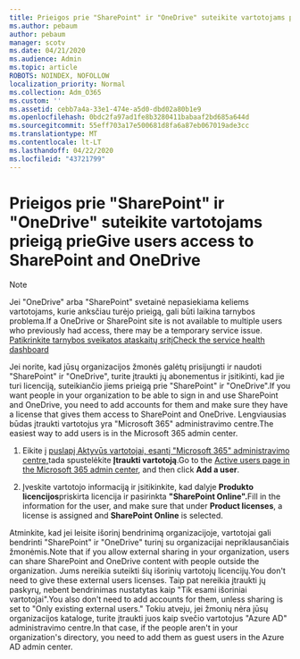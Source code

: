 ```yaml
---
title: Prieigos prie "SharePoint" ir "OneDrive" suteikite vartotojams prieigą prie
ms.author: pebaum
author: pebaum
manager: scotv
ms.date: 04/21/2020
ms.audience: Admin
ms.topic: article
ROBOTS: NOINDEX, NOFOLLOW
localization_priority: Normal
ms.collection: Adm_O365
ms.custom: ''
ms.assetid: cebb7a4a-33e1-474e-a5d0-dbd02a80b1e9
ms.openlocfilehash: 0bdc2fa97ad1fe8b3280411babaaf2bd685a644d
ms.sourcegitcommit: 55eff703a17e500681d8fa6a87eb067019ade3cc
ms.translationtype: MT
ms.contentlocale: lt-LT
ms.lasthandoff: 04/22/2020
ms.locfileid: "43721799"
---
```

# <a name="give-users-access-to-sharepoint-and-onedrive"></a><span data-ttu-id="c5862-102">Prieigos prie "SharePoint" ir "OneDrive" suteikite vartotojams prieigą prie</span><span class="sxs-lookup"><span data-stu-id="c5862-102">Give users access to SharePoint and OneDrive</span></span>

> [!NOTE]
> <span data-ttu-id="c5862-103">Jei "OneDrive" arba "SharePoint" svetainė nepasiekiama keliems vartotojams, kurie anksčiau turėjo prieigą, gali būti laikina tarnybos problema.</span><span class="sxs-lookup"><span data-stu-id="c5862-103">If a OneDrive or SharePoint site is not available to multiple users who previously had access, there may be a temporary service issue.</span></span> [<span data-ttu-id="c5862-104">Patikrinkite tarnybos sveikatos ataskaitų sritį</span><span class="sxs-lookup"><span data-stu-id="c5862-104">Check the service health dashboard</span></span>](https://portal.office.com/adminportal/home#/servicehealth)
  
<span data-ttu-id="c5862-105">Jei norite, kad jūsų organizacijos žmonės galėtų prisijungti ir naudoti "SharePoint" ir "OneDrive", turite įtraukti jų abonementus ir įsitikinti, kad jie turi licenciją, suteikiančio jiems prieigą prie "SharePoint" ir "OneDrive".</span><span class="sxs-lookup"><span data-stu-id="c5862-105">If you want people in your organization to be able to sign in and use SharePoint and OneDrive, you need to add accounts for them and make sure they have a license that gives them access to SharePoint and OneDrive.</span></span> <span data-ttu-id="c5862-106">Lengviausias būdas įtraukti vartotojus yra "Microsoft 365" administravimo centre.</span><span class="sxs-lookup"><span data-stu-id="c5862-106">The easiest way to add users is in the Microsoft 365 admin center.</span></span>
  
1. <span data-ttu-id="c5862-107">Eikite į [puslapį Aktyvūs vartotojai, esantį "Microsoft 365" administravimo centre,](https://portal.office.com/adminportal/home#/users)tada spustelėkite **Įtraukti vartotoją**.</span><span class="sxs-lookup"><span data-stu-id="c5862-107">Go to the [Active users page in the Microsoft 365 admin center](https://portal.office.com/adminportal/home#/users), and then click **Add a user**.</span></span>
    
2. <span data-ttu-id="c5862-108">Įveskite vartotojo informaciją ir įsitikinkite, kad dalyje **Produkto licencijos**priskirta licencija ir pasirinkta **"SharePoint Online".**</span><span class="sxs-lookup"><span data-stu-id="c5862-108">Fill in the information for the user, and make sure that under **Product licenses**, a license is assigned and **SharePoint Online** is selected.</span></span> 
    
<span data-ttu-id="c5862-109">Atminkite, kad jei leisite išorinį bendrinimą organizacijoje, vartotojai gali bendrinti "SharePoint" ir "OneDrive" turinį su organizacijai nepriklausančiais žmonėmis.</span><span class="sxs-lookup"><span data-stu-id="c5862-109">Note that if you allow external sharing in your organization, users can share SharePoint and OneDrive content with people outside the organization.</span></span> <span data-ttu-id="c5862-110">Jums nereikia suteikti šių išorinių vartotojų licencijų.</span><span class="sxs-lookup"><span data-stu-id="c5862-110">You don't need to give these external users licenses.</span></span> <span data-ttu-id="c5862-111">Taip pat nereikia įtraukti jų paskyrų, nebent bendrinimas nustatytas kaip "Tik esami išoriniai vartotojai".</span><span class="sxs-lookup"><span data-stu-id="c5862-111">You also don't need to add accounts for them, unless sharing is set to "Only existing external users."</span></span> <span data-ttu-id="c5862-112">Tokiu atveju, jei žmonių nėra jūsų organizacijos kataloge, turite įtraukti juos kaip svečio vartotojus "Azure AD" administravimo centre.</span><span class="sxs-lookup"><span data-stu-id="c5862-112">In that case, if the people aren't in your organization's directory, you need to add them as guest users in the Azure AD admin center.</span></span>
  

